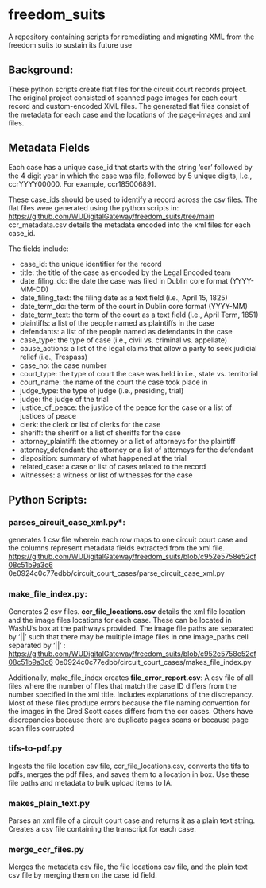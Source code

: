 # freedom_suits
A repository containing scripts for remediating and migrating XML from the freedom suits to sustain its future use

## Background:
These python  scripts create flat files for the circuit court records project. The original project consisted of
scanned page images for each court record and custom-encoded XML files. The generated flat
files consist of the metadata for each case and the locations of the page-images and
xml files.

## Metadata Fields
Each case has a unique case_id that starts with the string ‘ccr’ followed by the 4 digit
year in which the case was file, followed by 5 unique digits, I.e., ccrYYYY00000. For
example, ccr185006891.

These case_ids should be used to identify a record across the csv files.
The flat files were generated using the python scripts in:
https://github.com/WUDigitalGateway/freedom_suits/tree/main
ccr_metadata.csv details the metadata encoded into the xml files for each case_id.

The fields include:
- case_id: the unique identifier for the record
- title: the title of the case as encoded by the Legal Encoded team
- date_filing_dc: the date the case was filed in Dublin core format (YYYY-MM-DD)
- date_filing_text: the filing date as a text field (i.e., April 15, 1825)
- date_term_dc: the term of the court in Dublin core format (YYYY-MM)
- date_term_text: the term of the court as a text field (i.e., April Term, 1851)
- plaintiffs: a list of the people named as plaintiffs in the case
- defendants: a list of the people named as defendants in the case
- case_type: the type of case (i.e., civil vs. criminal vs. appellate)
- cause_actions: a list of the legal claims that allow a party to seek judicial relief (i.e.,
Trespass)
- case_no: the case number
- court_type: the type of court the case was held in i.e., state vs. territorial
- court_name: the name of the court the case took place in
- judge_type: the type of judge (i.e., presiding, trial)
- judge: the judge of the trial
- justice_of_peace: the justice of the peace for the case or a list of justices of peace
- clerk: the clerk or list of clerks for the case
- sheriff: the sheriff or a list of sheriffs for the case
- attorney_plaintiff: the attorney or a list of attorneys for the plaintiff
- attorney_defendant: the attorney or a list of attorneys for the defendant
- disposition: summary of what happened at the trial
- related_case: a case or list of cases related to the record
- witnesses: a witness or list of witnesses for the case

## Python Scripts:

### parses_circuit_case_xml.py*: 
generates 1 csv file wherein each row maps to one circuit court case and the columns represent metadata fields extracted from the xml file.
https://github.com/WUDigitalGateway/freedom_suits/blob/c952e5758e52cf08c51b9a3c6
0e0924c0c77edbb/circuit_court_cases/parse_circuit_case_xml.py



### make_file_index.py:
Generates 2 csv files. **ccr_file_locations.csv** details the xml file location and the image files locations for
each case. These can be located in WashU’s box at the pathways provided. The image file paths are separated by ‘||’ such that there may be multiple image files in one image_paths cell separated by ‘||’ :
https://github.com/WUDigitalGateway/freedom_suits/blob/c952e5758e52cf08c51b9a3c6
0e0924c0c77edbb/circuit_court_cases/makes_file_index.py

Additionally, make_file_index creates **file_error_report.csv**: A csv file of all files where the number of files that match the
case ID differs from the number specified in the xml title. Includes explanations of the
discrepancy. Most of these files produce errors because the file naming convention for
the images in the Dred Scott cases differs from the ccr cases. Others have
discrepancies because there are duplicate pages scans or because page scan files
corrupted

### tifs-to-pdf.py
Ingests the file location csv file, ccr_file_locations.csv, converts the tifs to pdfs, merges the pdf files, and saves them to a location in box. Use these file paths and metadata to bulk upload items to IA. 

### makes_plain_text.py
Parses an xml file of a circuit court case and returns it as a plain text string. Creates a csv file containing the transcript for each case.

### merge_ccr_files.py
Merges the metadata csv file, the file locations csv file, and the plain text csv file by merging them on the case_id field. 


